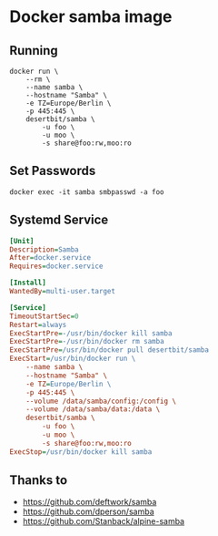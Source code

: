 # Docker samba image
## Running
```
docker run \
    --rm \
    --name samba \
    --hostname "Samba" \
    -e TZ=Europe/Berlin \
    -p 445:445 \
    desertbit/samba \
        -u foo \
        -u moo \
        -s share@foo:rw,moo:ro
```

## Set Passwords
```
docker exec -it samba smbpasswd -a foo
```

## Systemd Service
```ini
[Unit]
Description=Samba
After=docker.service
Requires=docker.service

[Install]
WantedBy=multi-user.target

[Service]
TimeoutStartSec=0
Restart=always
ExecStartPre=-/usr/bin/docker kill samba
ExecStartPre=-/usr/bin/docker rm samba
ExecStartPre=/usr/bin/docker pull desertbit/samba
ExecStart=/usr/bin/docker run \
    --name samba \
    --hostname "Samba" \
    -e TZ=Europe/Berlin \
    -p 445:445 \
    --volume /data/samba/config:/config \
    --volume /data/samba/data:/data \
    desertbit/samba \
        -u foo \
        -u moo \
        -s share@foo:rw,moo:ro
ExecStop=/usr/bin/docker kill samba
```

## Thanks to
- https://github.com/deftwork/samba
- https://github.com/dperson/samba
- https://github.com/Stanback/alpine-samba